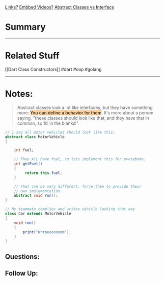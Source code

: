 [Links?](#)
[Embbed Videos?](#)
[Abstract Classes vs Interface](https://stackoverflow.com/questions/1913098/what-is-the-difference-between-an-interface-and-abstract-class/)
# Summary

----
# Related Stuff
[[Dart Class Constructors]]
#dart 
#oop
#golang 

----
# Notes:
> Abstract classes look a lot like interfaces, but they have something more: <mark style="background: #FFB86CA6;">You can define a behavior for them</mark>. It's more about a person saying, "these classes should look like that, and they have that in common, so fill in the blanks!".

```java
// I say all motor vehicles should look like this:
abstract class MotorVehicle
{

    int fuel;

    // They ALL have fuel, so lets implement this for everybody.
    int getFuel()
    {
         return this.fuel;
    }

    // That can be very different, force them to provide their
    // own implementation.
    abstract void run();
}

// My teammate complies and writes vehicle looking that way
class Car extends MotorVehicle
{
    void run()
    {
        print("Wrroooooooom");
    }
}
```
## Questions:

## Follow Up:
